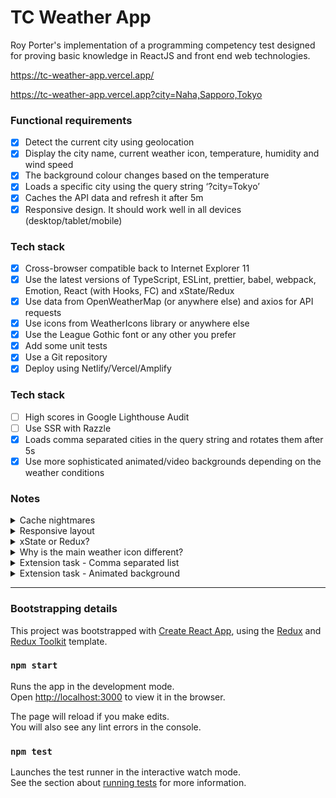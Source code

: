 # TC Weather App
Roy Porter's implementation of a programming competency test designed for proving basic knowledge in ReactJS and front end web technologies.

https://tc-weather-app.vercel.app/

https://tc-weather-app.vercel.app?city=Naha,Sapporo,Tokyo

### Functional requirements

- [x] Detect the current city using geolocation
- [x] Display the city name, current weather icon, temperature, humidity and wind speed
- [x] The background colour changes based on the temperature
- [x] Loads a specific city using the query string ‘?city=Tokyo’
- [x] Caches the API data and refresh it after 5m
- [x] Responsive design. It should work well in all devices (desktop/tablet/mobile)

### Tech stack

- [x] Cross-browser compatible back to Internet Explorer 11
- [x] Use the latest versions of TypeScript, ESLint, prettier, babel, webpack, Emotion, React (with Hooks, FC) and xState/Redux
- [x] Use data from OpenWeatherMap (or anywhere else) and axios for API requests
- [x] Use icons from WeatherIcons library or anywhere else
- [x] Use the League Gothic font or any other you prefer
- [x] Add some unit tests
- [x] Use a Git repository
- [x] Deploy using Netlify/Vercel/Amplify

### Tech stack

- [ ] High scores in Google Lighthouse Audit
- [ ] Use SSR with Razzle
- [x] Loads comma separated cities in the query string and rotates them after 5s
- [x] Use more sophisticated animated/video backgrounds depending on the weather conditions

### Notes

<details>
  <summary>Cache nightmares</summary>
  <p>
Encountered a bug in the library Axios Cache Adapter which meant Axios was not using the cache, even though I explicity set it to. Problem was eventually resolved after searching for a solution on the GitHub repo's known issues.
  </p>
</details>
<details>
  <summary>Responsive layout</summary>
  <p>
Used basic Flexbox layout principles to create a stretchy interface. If an alternative design was supplied for desktop, maybe media queries would be appropriate.
  </p>
</details>
<details>
  <summary>xState or Redux?</summary>
  <p>
Used Redux for my state management solution, as it's something I have familiarity with. If I were to redo the project, I would implement 'Thunk middleware' for completing HTTP requests amidst actions. My own promise-based solution caused more trouble for me in the long run.
  </p>
</details>
<details>
  <summary>Why is the main weather icon different?</summary>
  <p>
Used icons from the provided icon library, however I chose to use the main image provided by the OpenWeatherMaps API because they looked quite stylish and gave more variety (snow, mist, even hurricanes - very cool!)
  </p>
</details>
<details>
  <summary>Extension task - Comma separated list</summary>
  <p>
    I added the cities from the URL parameters (using Query String library) and the currently viewed city to the Redux store. Every 5 seconds I dispatch a Redux action to make the next city in the list the current city, which would trigger an action to retrieve data from the API, update the store, and hence the view.
  </p>
</details>
<details>
  <summary>Extension task - Animated background</summary>
  <p>
    I utilised Particles.JS, a javascript library for simulating particles. I hand-crafted some particle simulations resembling weather effects using Particle.js's online generation tool, and fed the configurations into the ReactJS compatible library React TSParticles.
  </p>
</details>

___

### Bootstrapping details

This project was bootstrapped with [Create React App](https://github.com/facebook/create-react-app), using the [Redux](https://redux.js.org/) and [Redux Toolkit](https://redux-toolkit.js.org/) template.

### `npm start`

Runs the app in the development mode.<br />
Open [http://localhost:3000](http://localhost:3000) to view it in the browser.

The page will reload if you make edits.<br />
You will also see any lint errors in the console.

### `npm test`

Launches the test runner in the interactive watch mode.<br />
See the section about [running tests](https://facebook.github.io/create-react-app/docs/running-tests) for more information.

